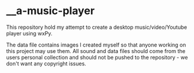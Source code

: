 # __a-music-player
This repository hold my attempt to create a desktop music/video/Youtube player using wxPy.

The data file contains images I created myself so that anyone working on this project may use them. All sound and data files should come from the users personal collection and should not be pushed to the repository - we don't want any copyright issues.
